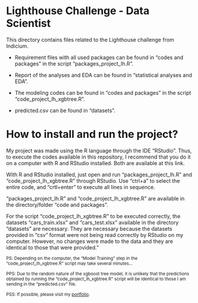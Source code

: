 # Lighthouse Challenge - Data Scientist 
This directory contains files related to the Lighthouse challenge from Indicium.

- Requirement files with all used packages can be found in “codes and packages” in the script “packages_project_lh.R”.

- Report of the analyses and EDA can be found in “statistical analyses and EDA”.

- The modeling codes can be found in “codes and packages” in the script “code_project_lh_xgbtree.R”.

- predicted.csv can be found in “datasets”.
  
# How to install and run the project?
My project was made using the R language through the IDE “RStudio”. Thus, to execute the codes available in this repository, I recommend that you do it on a computer with R and RStudio installed. Both are available at this link.

With R and RStudio installed, just open and run “packages_project_lh.R” and “code_project_lh_xgbtree.R” through RStudio. Use “ctrl+a” to select the entire code, and “crtl+enter” to execute all lines in sequence.

“packages_project_lh.R” and “code_project_lh_xgbtree.R” are available in the directory/folder “code and packages”.

For the script “code_project_lh_xgbtree.R” to be executed correctly, the datasets “cars_train.xlsx” and “cars_test.xlsx” available in the directory “datasets” are necessary. They are necessary because the datasets provided in “csv” format were not being read correctly by RStudio on my computer. However, no changes were made to the data and they are identical to those that were provided."


<sub>PS: Depending on the computer, the “Model Training” step in the “code_project_lh_xgbtree.R” script may take several minutes…</sub>

<sub>PPS: Due to the random nature of the xgboost tree model, it is unlikely that the predictions obtained by running the “code_project_lh_xgbtree.R” script will be identical to those I am sending in the “predicted.csv” file.</sub>

<sub>PSS: If possible, please visit my [portfolio](https://rafaelpd.netlify.app).</sub>
